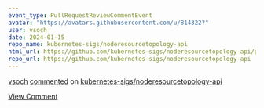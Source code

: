 ```yaml
---
event_type: PullRequestReviewCommentEvent
avatar: "https://avatars.githubusercontent.com/u/814322?"
user: vsoch
date: 2024-01-15
repo_name: kubernetes-sigs/noderesourcetopology-api
html_url: https://github.com/kubernetes-sigs/noderesourcetopology-api/pull/1#discussion_r1452666279
repo_url: https://github.com/kubernetes-sigs/noderesourcetopology-api
---
```


<a href='https://github.com/vsoch' target='_blank'>vsoch</a> <a href='https://github.com/kubernetes-sigs/noderesourcetopology-api/pull/1#discussion_r1452666279' target='_blank'>commented</a> on <a href='https://github.com/kubernetes-sigs/noderesourcetopology-api' target='_blank'>kubernetes-sigs/noderesourcetopology-api</a>

<a href='https://github.com/kubernetes-sigs/noderesourcetopology-api/pull/1#discussion_r1452666279' target='_blank'>View Comment</a>